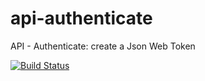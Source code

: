 # api-authenticate
API - Authenticate: create a Json Web Token

[![Build Status](https://travis-ci.org/antoine-aumjaud/api-authenticate.svg?branch=master)](https://travis-ci.org/antoine-aumjaud/api-authenticate)
